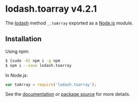 # lodash.toarray v4.2.1

The [lodash](https://lodash.com/) method `_.toArray` exported as a [Node.js](https://nodejs.org/) module.

## Installation

Using npm:
```bash
$ {sudo -H} npm i -g npm
$ npm i --save lodash.toarray
```

In Node.js:
```js
var toArray = require('lodash.toarray');
```

See the [documentation](https://lodash.com/docs#toArray) or [package source](https://github.com/lodash/lodash/blob/4.2.1-npm-packages/lodash.toarray) for more details.
